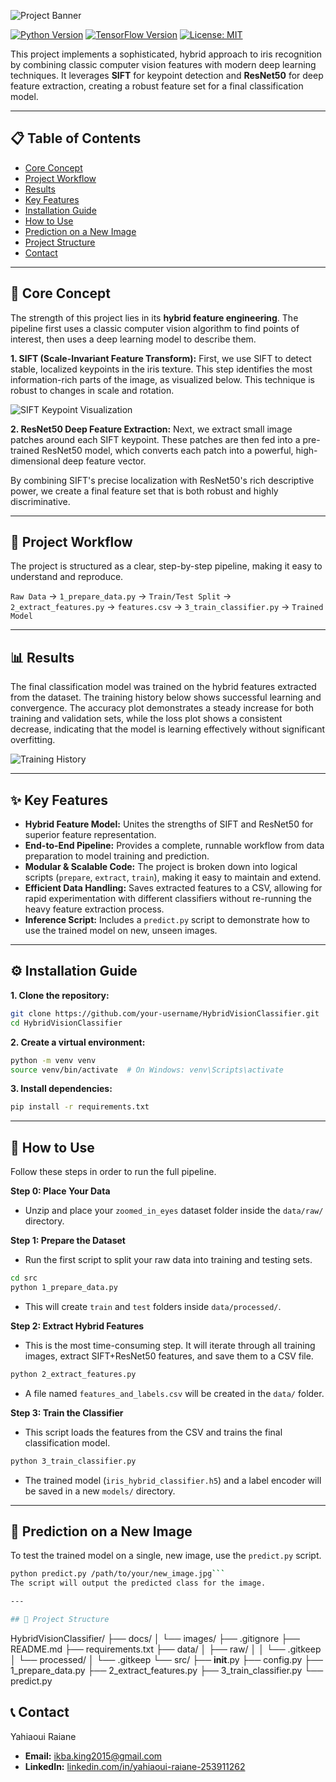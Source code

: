 ![Project Banner](docs/images/banner.png)

[![Python Version](https://img.shields.io/badge/Python-3.8%2B-blue.svg)](https://www.python.org/)
[![TensorFlow Version](https://img.shields.io/badge/TensorFlow-2.x-orange.svg)](https://www.tensorflow.org/)
[![License: MIT](https://img.shields.io/badge/License-MIT-yellow.svg)](https://opensource.org/licenses/MIT)

This project implements a sophisticated, hybrid approach to iris recognition by combining classic computer vision features with modern deep learning techniques. It leverages **SIFT** for keypoint detection and **ResNet50** for deep feature extraction, creating a robust feature set for a final classification model.

---

## 📋 Table of Contents
- [Core Concept](#-core-concept)
- [Project Workflow](#-project-workflow)
- [Results](#-results)
- [Key Features](#-key-features)
- [Installation Guide](#-installation-guide)
- [How to Use](#-how-to-use)
- [Prediction on a New Image](#-prediction-on-a-new-image)
- [Project Structure](#-project-structure)
- [Contact](#-contact)

---

## 🧠 Core Concept

The strength of this project lies in its **hybrid feature engineering**. The pipeline first uses a classic computer vision algorithm to find points of interest, then uses a deep learning model to describe them.

**1. SIFT (Scale-Invariant Feature Transform):**
First, we use SIFT to detect stable, localized keypoints in the iris texture. This step identifies the most information-rich parts of the image, as visualized below. This technique is robust to changes in scale and rotation.

![SIFT Keypoint Visualization](docs/images/sift_visualization.png)

**2. ResNet50 Deep Feature Extraction:**
Next, we extract small image patches around each SIFT keypoint. These patches are then fed into a pre-trained ResNet50 model, which converts each patch into a powerful, high-dimensional deep feature vector.

By combining SIFT's precise localization with ResNet50's rich descriptive power, we create a final feature set that is both robust and highly discriminative.

---

## 🔄 Project Workflow

The project is structured as a clear, step-by-step pipeline, making it easy to understand and reproduce.

`Raw Data` -> `1_prepare_data.py` -> `Train/Test Split` -> `2_extract_features.py` -> `features.csv` -> `3_train_classifier.py` -> `Trained Model`

---

## 📊 Results

The final classification model was trained on the hybrid features extracted from the dataset. The training history below shows successful learning and convergence. The accuracy plot demonstrates a steady increase for both training and validation sets, while the loss plot shows a consistent decrease, indicating that the model is learning effectively without significant overfitting.

![Training History](docs/images/training_plots.png)

---

## ✨ Key Features

-   **Hybrid Feature Model:** Unites the strengths of SIFT and ResNet50 for superior feature representation.
-   **End-to-End Pipeline:** Provides a complete, runnable workflow from data preparation to model training and prediction.
-   **Modular & Scalable Code:** The project is broken down into logical scripts (`prepare`, `extract`, `train`), making it easy to maintain and extend.
-   **Efficient Data Handling:** Saves extracted features to a CSV, allowing for rapid experimentation with different classifiers without re-running the heavy feature extraction process.
-   **Inference Script:** Includes a `predict.py` script to demonstrate how to use the trained model on new, unseen images.

---

## ⚙️ Installation Guide

**1. Clone the repository:**
```bash
git clone https://github.com/your-username/HybridVisionClassifier.git
cd HybridVisionClassifier
```

**2. Create a virtual environment:**
```bash
python -m venv venv
source venv/bin/activate  # On Windows: venv\Scripts\activate
```

**3. Install dependencies:**
```bash
pip install -r requirements.txt
```

---

## 🚀 How to Use

Follow these steps in order to run the full pipeline.

**Step 0: Place Your Data**
-   Unzip and place your `zoomed_in_eyes` dataset folder inside the `data/raw/` directory.

**Step 1: Prepare the Dataset**
-   Run the first script to split your raw data into training and testing sets.
```bash
cd src
python 1_prepare_data.py
```
-   This will create `train` and `test` folders inside `data/processed/`.

**Step 2: Extract Hybrid Features**
-   This is the most time-consuming step. It will iterate through all training images, extract SIFT+ResNet50 features, and save them to a CSV file.
```bash
python 2_extract_features.py
```
-   A file named `features_and_labels.csv` will be created in the `data/` folder.

**Step 3: Train the Classifier**
-   This script loads the features from the CSV and trains the final classification model.
```bash
python 3_train_classifier.py
```
-   The trained model (`iris_hybrid_classifier.h5`) and a label encoder will be saved in a new `models/` directory.

---

## 🔎 Prediction on a New Image

To test the trained model on a single, new image, use the `predict.py` script.

```bash
python predict.py /path/to/your/new_image.jpg```
The script will output the predicted class for the image.

---

## 📂 Project Structure

```
HybridVisionClassifier/
├── docs/
│   └── images/
├── .gitignore
├── README.md
├── requirements.txt
├── data/
│   ├── raw/
│   │   └── .gitkeep
│   └── processed/
│       └── .gitkeep
└── src/
    ├── __init__.py
    ├── config.py
    ├── 1_prepare_data.py
    ├── 2_extract_features.py
    ├── 3_train_classifier.py
    └── predict.py

## 📞 Contact

Yahiaoui Raiane
-   **Email:** ikba.king2015@gmail.com
-   **LinkedIn:** [linkedin.com/in/yahiaoui-raiane-253911262](https://www.linkedin.com/in/yahiaoui-raiane-253911262/)
